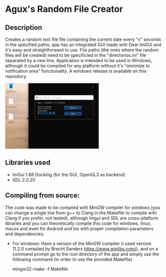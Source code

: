 # Agux's Random File Creator

## Description
Creates a random text file file containing the current date every "x" seconds in the specified paths; app has an integrated GUI made with Dear ImGUI and it's easy and straightforward to use.
File paths (the ones where the random files will be created) need to be specificied in the "directorios.ini" file separated by a new line.
Application is intended to be used in Windows, although it could be compiled for any platform without it's "minimize to notification area" functionality.
A windows release is available on this repository.

<!-- ![screen-gif](./prueba_rando_creator.gif) -->
<img src="https://github.com/aguxone/agux_random_file_creator/blob/gif_storage/760x530_15fps.gif?raw=true" alt="agxu_rfc_gif" width="60%" height="40%">


## Libraries used
- ImGui 1.88 Docking (for the GUI, OpenGL3 as backend)
- SDL 2.0.20

## Compiling from source:
The code was made to be compiled with MinGW compiler for windows (you can change a single line from g++ to Clang in the Makefile to compile with Clang if you prefer, not tested), although Imgui and SDL are cross-platform libraries and you can theoretically compile this code for windows, linux, macos and even for Android and Ios with proper compilation parameters and dependencies.
- For windows: Have a version of the MinGW compiler (i used version 11.2.0 compiled by Brecht Sanders https://www.winlibs.com/), and on a command prompt go to the root directory of the app and simply use the following command (in order to use the provided Makefile)

    mingw32-make -f Makefile






